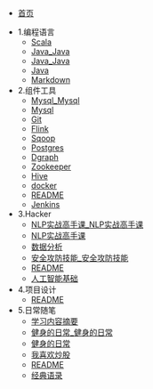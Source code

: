 * [首页](/README.md) 
- 1.编程语言 
    - [Scala](1.编程语言/Scala/README)
    - [Java_Java](1.编程语言/Java/Java核心技术36讲笔记)
    - [Java_Java](1.编程语言/Java/Java一些简明概念)
    - [Java](1.编程语言/Java/README)
    - [Markdown](1.编程语言/Markdown/README)
- 2.组件工具 
    - [Mysql_Mysql](2.组件工具/Mysql/assets)
    - [Mysql](2.组件工具/Mysql/README)
    - [Git](2.组件工具/Git/README)
    - [Flink](2.组件工具/Flink/README)
    - [Sqoop](2.组件工具/Sqoop/README)
    - [Postgres](2.组件工具/Postgres/README)
    - [Dgraph](2.组件工具/Dgraph/README)
    - [Zookeeper](2.组件工具/Zookeeper/README)
    - [Hive](2.组件工具/Hive/README)
    - [docker](2.组件工具/docker/README)
    - [README](2.组件工具/README/)
    - [Jenkins](2.组件工具/Jenkins/README)
- 3.Hacker 
    - [NLP实战高手课_NLP实战高手课](3.Hacker/NLP实战高手课/assets)
    - [NLP实战高手课](3.Hacker/NLP实战高手课/README)
    - [数据分析](3.Hacker/数据分析/README)
    - [安全攻防技能_安全攻防技能](3.Hacker/安全攻防技能/安全攻防技能)
    - [README](3.Hacker/README/)
    - [人工智能基础](3.Hacker/人工智能基础/)
- 4.项目设计 
    - [README](4.项目设计/README/)
- 5.日常随笔 
    - [学习内容摘要](5.日常随笔/学习内容摘要/README)
    - [健身的日常_健身的日常](5.日常随笔/健身的日常/哑铃自由器械动作)
    - [健身的日常](5.日常随笔/健身的日常/README)
    - [我喜欢炒股](5.日常随笔/我喜欢炒股/README)
    - [README](5.日常随笔/README/)
    - [经典语录](5.日常随笔/经典语录/)
